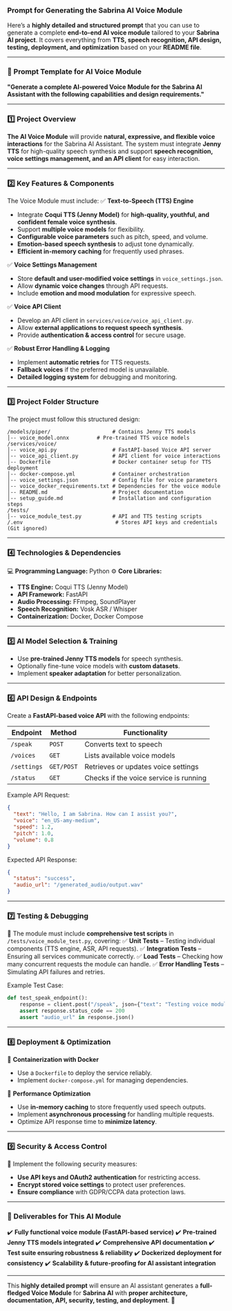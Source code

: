 ### **Prompt for Generating the Sabrina AI Voice Module**

Here’s a **highly detailed and structured prompt** that you can use to generate a complete **end-to-end AI voice module** tailored to your **Sabrina AI project**. It covers everything from **TTS, speech recognition, API design, testing, deployment, and optimization** based on your **README file**.

---

### **📌 Prompt Template for AI Voice Module**
**"Generate a complete AI-powered Voice Module for the Sabrina AI Assistant with the following capabilities and design requirements."**

---

### **1️⃣ Project Overview**
**The AI Voice Module** will provide **natural, expressive, and flexible voice interactions** for the Sabrina AI Assistant. The system must integrate **Jenny TTS** for high-quality speech synthesis and support **speech recognition, voice settings management, and an API client** for easy interaction.

---

### **2️⃣ Key Features & Components**
The Voice Module must include:
✅ **Text-to-Speech (TTS) Engine**
- Integrate **Coqui TTS (Jenny Model)** for **high-quality, youthful, and confident female voice synthesis**.
- Support **multiple voice models** for flexibility.
- **Configurable voice parameters** such as pitch, speed, and volume.
- **Emotion-based speech synthesis** to adjust tone dynamically.
- **Efficient in-memory caching** for frequently used phrases.

✅ **Voice Settings Management**
- Store **default and user-modified voice settings** in `voice_settings.json`.
- Allow **dynamic voice changes** through API requests.
- Include **emotion and mood modulation** for expressive speech.

✅ **Voice API Client**
- Develop an API client in `services/voice/voice_api_client.py`.
- Allow **external applications to request speech synthesis**.
- Provide **authentication & access control** for secure usage.

✅ **Robust Error Handling & Logging**
- Implement **automatic retries** for TTS requests.
- **Fallback voices** if the preferred model is unavailable.
- **Detailed logging system** for debugging and monitoring.

---

### **3️⃣ Project Folder Structure**
The project must follow this structured design:

```
/models/piper/                    # Contains Jenny TTS models
│-- voice_model.onnx         # Pre-trained TTS voice models
/services/voice/
│-- voice_api.py                  # FastAPI-based Voice API server
│-- voice_api_client.py           # API client for voice interactions
│-- Dockerfile                    # Docker container setup for TTS deployment
│-- docker-compose.yml            # Container orchestration
│-- voice_settings.json           # Config file for voice parameters
│-- voice_docker_requirements.txt # Dependencies for the voice module
│-- README.md                     # Project documentation
│-- setup_guide.md                # Installation and configuration steps
/tests/
│-- voice_module_test.py          # API and TTS testing scripts
/.env                              # Stores API keys and credentials (Git ignored)
```

---

### **4️⃣ Technologies & Dependencies**
💻 **Programming Language:** Python
⚙️ **Core Libraries:**
- **TTS Engine:** Coqui TTS (Jenny Model)
- **API Framework:** FastAPI
- **Audio Processing:** FFmpeg, SoundPlayer
- **Speech Recognition:** Vosk ASR / Whisper
- **Containerization:** Docker, Docker Compose

---

### **5️⃣ AI Model Selection & Training**
- Use **pre-trained Jenny TTS models** for speech synthesis.
- Optionally fine-tune voice models with **custom datasets**.
- Implement **speaker adaptation** for better personalization.

---

### **6️⃣ API Design & Endpoints**
Create a **FastAPI-based voice API** with the following endpoints:

| **Endpoint**       | **Method** | **Functionality** |
|--------------------|-----------|------------------|
| `/speak`          | `POST`    | Converts text to speech |
| `/voices`         | `GET`     | Lists available voice models |
| `/settings`       | `GET/POST`| Retrieves or updates voice settings |
| `/status`         | `GET`     | Checks if the voice service is running |

Example API Request:
```json
{
  "text": "Hello, I am Sabrina. How can I assist you?",
  "voice": "en_US-amy-medium",
  "speed": 1.2,
  "pitch": 1.0,
  "volume": 0.8
}
```

Expected API Response:
```json
{
  "status": "success",
  "audio_url": "/generated_audio/output.wav"
}
```

---

### **7️⃣ Testing & Debugging**
📌 The module must include **comprehensive test scripts** in `/tests/voice_module_test.py`, covering:
✅ **Unit Tests** – Testing individual components (TTS engine, ASR, API requests).
✅ **Integration Tests** – Ensuring all services communicate correctly.
✅ **Load Tests** – Checking how many concurrent requests the module can handle.
✅ **Error Handling Tests** – Simulating API failures and retries.

Example Test Case:
```python
def test_speak_endpoint():
    response = client.post("/speak", json={"text": "Testing voice module"})
    assert response.status_code == 200
    assert "audio_url" in response.json()
```

---

### **8️⃣ Deployment & Optimization**
🔹 **Containerization with Docker**
- Use a `Dockerfile` to deploy the service reliably.
- Implement `docker-compose.yml` for managing dependencies.

🔹 **Performance Optimization**
- Use **in-memory caching** to store frequently used speech outputs.
- Implement **asynchronous processing** for handling multiple requests.
- Optimize API response time to **minimize latency**.

---

### **9️⃣ Security & Access Control**
🔐 Implement the following security measures:
- **Use API keys and OAuth2 authentication** for restricting access.
- **Encrypt stored voice settings** to protect user preferences.
- **Ensure compliance** with GDPR/CCPA data protection laws.

---

### **🔹 Deliverables for This AI Module**
✔️ **Fully functional voice module (FastAPI-based service)**
✔️ **Pre-trained Jenny TTS models integrated**
✔️ **Comprehensive API documentation**
✔️ **Test suite ensuring robustness & reliability**
✔️ **Dockerized deployment for consistency**
✔️ **Scalability & future-proofing for AI assistant integration**

---
This **highly detailed prompt** will ensure an AI assistant generates a **full-fledged Voice Module** for **Sabrina AI** with **proper architecture, documentation, API, security, testing, and deployment**. 🚀
